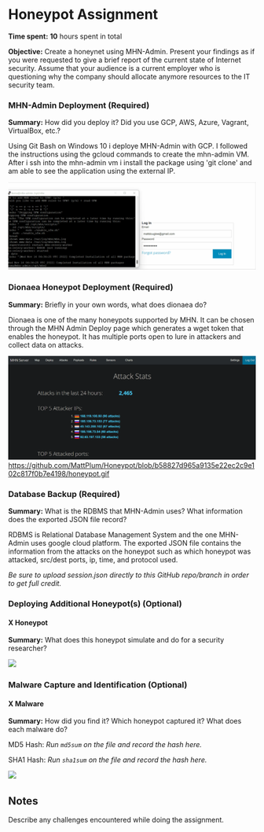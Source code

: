 # Honeypot Assignment

**Time spent:** **10** hours spent in total

**Objective:** Create a honeynet using MHN-Admin. Present your findings as if you were requested to give a brief report of the current state of Internet security. Assume that your audience is a current employer who is questioning why the company should allocate anymore resources to the IT security team.

### MHN-Admin Deployment (Required)

**Summary:** How did you deploy it? Did you use GCP, AWS, Azure, Vagrant, VirtualBox, etc.?

Using Git Bash on Windows 10 i deploye MHN-Admin with GCP. I followed the instructions using the gcloud commands to create the mhn-admin VM. After i ssh into the mhn-admin vm i install the package using 'git clone' and am able to see the application using the external IP. 

<img src="https://github.com/MattPlum/Honeypot/blob/341d90ce7fba7171654355edd996efcd3f78cadd/m2.gif"/>

### Dionaea Honeypot Deployment (Required)

**Summary:** Briefly in your own words, what does dionaea do?

Dionaea is one of the many honeypots supported by MHN. It can be chosen through the MHN Admin Deploy page which generates a wget token that enables the honeypot. It has multiple ports open to lure in attackers and collect data on attacks.  

<img src="https://github.com/MattPlum/Honeypot/blob/b58827d965a9135e22ec2c9e102c817f0b7e4198/honeypot.gif">https://github.com/MattPlum/Honeypot/blob/b58827d965a9135e22ec2c9e102c817f0b7e4198/honeypot.gif

### Database Backup (Required) 

**Summary:** What is the RDBMS that MHN-Admin uses? What information does the exported JSON file record?

RDBMS is Relational Database Management System and the one MHN-Admin uses google cloud platform. The exported JSON file contains the information from the attacks on the honeypot such as which honeypot was attacked, src/dest ports, ip, time, and protocol used. 

*Be sure to upload session.json directly to this GitHub repo/branch in order to get full credit.*

### Deploying Additional Honeypot(s) (Optional)

#### X Honeypot

**Summary:** What does this honeypot simulate and do for a security researcher?

<img src="x-honeypot.gif">

### Malware Capture and Identification (Optional)

#### X Malware

**Summary:** How did you find it? Which honeypot captured it? What does each malware do?

MD5 Hash: *Run `md5sum` on the file and record the hash here.*

SHA1 Hash: *Run `sha1sum` on the file and record the hash here.*

<img src="x-malware.gif">

## Notes

Describe any challenges encountered while doing the assignment.

